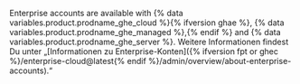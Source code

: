 Enterprise accounts are available with {% data variables.product.prodname_ghe_cloud %}{% ifversion ghae %}, {% data variables.product.prodname_ghe_managed %},{% endif %} and {% data variables.product.prodname_ghe_server %}. Weitere Informationen findest Du unter „[Informationen zu Enterprise-Konten]({% ifversion fpt or ghec %}/enterprise-cloud@latest{% endif %}/admin/overview/about-enterprise-accounts).“
